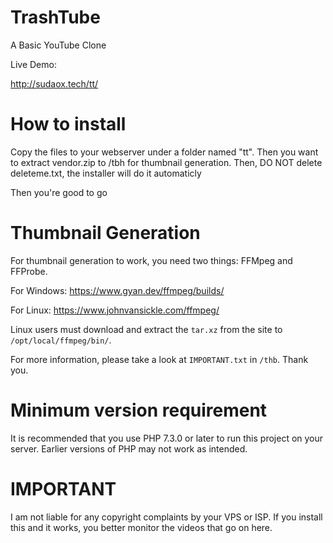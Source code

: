 # TrashTube
A Basic YouTube Clone

<!-- http://trashtube.sudaox.tech/ -->

Live Demo:

http://sudaox.tech/tt/

# How to install

Copy the files to your webserver under a folder named "tt". Then you want to extract vendor.zip to /tbh for thumbnail generation.
Then, DO NOT delete deleteme.txt, the installer will do it automaticly

Then you're good to go
# Thumbnail Generation
For thumbnail generation to work, you need two things: FFMpeg and FFProbe.

For Windows: https://www.gyan.dev/ffmpeg/builds/

For Linux: https://www.johnvansickle.com/ffmpeg/


Linux users must download and extract the `tar.xz` from the site to `/opt/local/ffmpeg/bin/`.

For more information, please take a look at `IMPORTANT.txt` in `/thb`. Thank you.

# Minimum version requirement

It is recommended that you use PHP 7.3.0 or later to run this project on your server. Earlier versions of PHP may not work as intended.

# IMPORTANT
I am not liable for any copyright complaints by your VPS or ISP. If you install this and it works, you better monitor the videos that go on here. 
